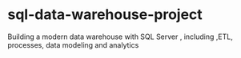 # sql-data-warehouse-project
Building a modern data warehouse with SQL Server , including ,ETL, processes, data modeling and analytics
